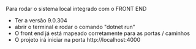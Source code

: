 Para rodar o sistema local integrado com o FRONT END

- Ter a versão 9.0.304
- abrir o terminal e rodar o comando "dotnet run"
- O front end já está mapeado corretamente para as portas / caminhos
- O projeto irá iniciar na porta http://localhost:4000
